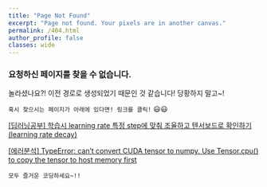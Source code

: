 ```yaml
---
title: "Page Not Found"
excerpt: "Page not found. Your pixels are in another canvas."
permalink: /404.html
author_profile: false
classes: wide
---
```


### 요청하신 페이지를 찾을 수 없습니다.


놀라셨나요?! 이전 경로로 생성되었기 때문인 것 같습니다! 당황하지 말고~!

`혹시 찾으시는 페이지가 아래에 있다면! 링크를 클릭!` 😃😃

[[딥러닝공부] 학습시 learning rate 특정 step에 맞춰 조율하고 텐서보드로 확인하기(learning rate decay)](https://chaelin0722.github.io/etc/step_decay/)


[[에러분석] TypeError: can’t convert CUDA tensor to numpy. Use Tensor.cpu() to copy the tensor to host memory first](https://chaelin0722.github.io/etc/numpy_gpu_error/)


`모두 즐거운 코딩하세요~!!`
